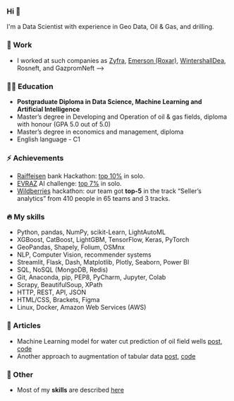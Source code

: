 ### Hi 👋
I'm a Data Scientist with experience in Geo Data, Oil & Gas, and drilling.

### 🏢 Work
- I worked at such companies as [Zyfra](https://www.zyfra.com/), [Emerson (Roxar)](https://www.emerson.com/en-us/automation/roxar), [WintershallDea](https://wintershalldea.com/en), Rosneft, and GazpromNeft
-->

### 👨‍🎓 Education
- **Postgraduate Diploma in Data Science, Machine Learning and Artificial Intelligence**
- Master’s degree in Developing and Operation of oil & gas fields, diploma with honour (GPA 5.0 out of 5.0)
- Master’s degree in economics and management, diploma
- English language - C1

### ⚡ Achievements
- [Raiffeisen](https://raifhack.ru/) bank Hackathon: [top 10%](https://github.com/alex-kalinichenko/raifhack) in solo.
- [EVRAZ](https://hackathon.evraz.com/) AI challenge: [top 7%](https://github.com/alex-kalinichenko/evraz_ai) in solo.
- [Wildberries](https://hack-app.wildberries.ru/contests/hack#/) hackathon: our team got **top-5** in the track “Seller’s analytics” from 410 people in 65 teams and 3 tracks.

### 🔥 My skills
- Python, pandas, NumPy, scikit-Learn, LightAutoML
- XGBoost, CatBoost, LightGBM, TensorFlow, Keras, PyTorch
- GeoPandas, Shapely, Folium, OSMnx
- NLP, Computer Vision, recommender systems
- Streamlit, Flask, Dash, Matplotlib, Plotly, Seaborn, Power BI
- SQL, NoSQL (MongoDB, Redis)
- Git, Anaconda, pip, PEP8, PyCharm, Jupyter, Colab
- Scrapy, BeautifulSoup, XPath
- HTTP, REST, API, JSON
- HTML/CSS, Brackets, Figma
- Linux, Docker, Amazon Web Services (AWS)

### 📝 Articles
- Machine Learning model for water cut prediction of oil field wells [post](https://habr.com/ru/post/533470), [code](https://github.com/alex-kalinichenko/re/tree/master/wct_fc)
- Another approach to augmentation of tabular data [post](https://habr.com/ru/company/zyfra/blog/678134), [code](https://github.com/LeorFinkelberg/timeseries_data_augmentation)

### 📗 Other
- Most of my **skills** are described [here](https://github.com/alex-kalinichenko/gb#readme)


<!--
**alex-kalinichenko/alex-kalinichenko** is a ✨ _special_ ✨ repository because its `README.md` (this file) appears on your GitHub profile.

Here are some ideas to get you started:

- 🔭 I’m currently working on ...
- 🌱 I’m currently learning ...
- 👯 I’m looking to collaborate on ...
- 🤔 I’m looking for help with ...
- 💬 Ask me about ...
- 📫 How to reach me: ...
- 😄 Pronouns: ...
- ⚡ Fun fact: ...
-->
